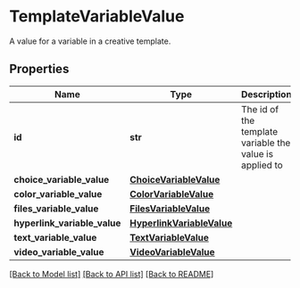 # TemplateVariableValue

A value for a variable in a creative template.

## Properties
Name | Type | Description | Notes
------------ | ------------- | ------------- | -------------
**id** | **str** | The id of the template variable the value is applied to | 
**choice_variable_value** | [**ChoiceVariableValue**](ChoiceVariableValue.md) |  | [optional] 
**color_variable_value** | [**ColorVariableValue**](ColorVariableValue.md) |  | [optional] 
**files_variable_value** | [**FilesVariableValue**](FilesVariableValue.md) |  | [optional] 
**hyperlink_variable_value** | [**HyperlinkVariableValue**](HyperlinkVariableValue.md) |  | [optional] 
**text_variable_value** | [**TextVariableValue**](TextVariableValue.md) |  | [optional] 
**video_variable_value** | [**VideoVariableValue**](VideoVariableValue.md) |  | [optional] 

[[Back to Model list]](../README.md#documentation-for-models) [[Back to API list]](../README.md#documentation-for-api-endpoints) [[Back to README]](../README.md)



